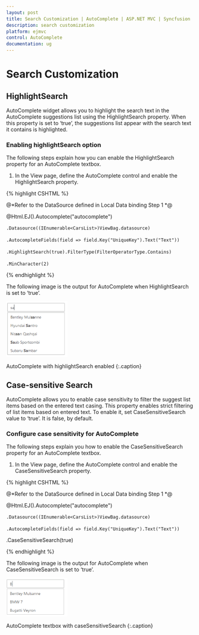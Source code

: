 ```yaml
---
layout: post
title: Search Customization | AutoComplete | ASP.NET MVC | Syncfusion
description: search customization
platform: ejmvc
control: AutoComplete
documentation: ug
---
```


# Search Customization

## HighlightSearch

AutoComplete widget allows you to highlight the search text in the AutoComplete suggestions list using the HighlightSearch property. When this property is set to ‘true’, the suggestions list appear with the search text it contains is highlighted.

### Enabling highlightSearch option

The following steps explain how you can enable the HighlightSearch property for an AutoComplete textbox.



1. In the View page, define the AutoComplete control and enable the HighlightSearch property.


{% highlight CSHTML %}


@*Refer to the DataSource defined in Local Data binding Step 1 *@

@Html.EJ().Autocomplete("autocomplete")

    .Datasource((IEnumerable<CarsList>)ViewBag.datasource)

    .AutocompleteFields(field => field.Key("UniqueKey").Text("Text"))

    .HighlightSearch(true).FilterType(FilterOperatorType.Contains)

    .MinCharacter(2)

{% endhighlight %}





The following image is the output for AutoComplete when HighlightSearch is set to ‘true’.

![](Search-Customization_images/Search-Customization_img1.png)

AutoComplete with highlightSearch enabled
{:.caption}

## Case-sensitive Search

AutoComplete allows you to enable case sensitivity to filter the suggest list items based on the entered text casing. This property enables strict filtering of list items based on entered text. To enable it, set CaseSensitiveSearch value to ‘true’. It is false, by default.

### Configure case sensitivity for AutoComplete

The following steps explain you how to enable the CaseSensitiveSearch property for an AutoComplete textbox.



1. In the View page, define the AutoComplete control and enable the CaseSensitiveSearch property.


{% highlight CSHTML %}

@*Refer to the DataSource defined in Local Data binding Step 1 *@

@Html.EJ().Autocomplete("autocomplete")

    .Datasource((IEnumerable<CarsList>)ViewBag.datasource)

    .AutocompleteFields(field => field.Key("UniqueKey").Text("Text"))

.CaseSensitiveSearch(true)

{% endhighlight %}





The following image is the output for AutoComplete when CaseSensitiveSearch is set to ‘true’.

![](Search-Customization_images/Search-Customization_img2.png)

AutoComplete textbox with caseSensitiveSearch
{:.caption}

